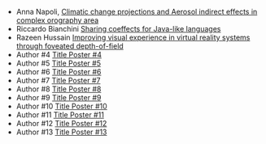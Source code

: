 <!-- ![Tux, the Linux mascot](/Images/poster_session_2160x1080.png) -->

 <!-- - Anna Napoli, [Climatic change projections and Aerosol indirect effects in complex orography area](/CSW21/Pages/poster1) -->
- Anna Napoli, [Climatic change projections and Aerosol indirect effects in complex orography area](/CSW21/Pages/poster01)
- Riccardo Bianchini [Sharing coeffects for Java-like languages](/CSW21/Pages/poster02)
- Razeen Hussain [Improving visual experience in virtual reality systems through foveated depth-of-field](/CSW21/Pages/poster03)
- Author #4 [Title Poster #4](/CSW21/Pages/poster04)
- Author #5 [Title Poster #5](/CSW21/Pages/poster05)
- Author #6 [Title Poster #6](/CSW21/Pages/poster06)
- Author #7 [Title Poster #7](/CSW21/Pages/poster07)
- Author #8 [Title Poster #8](/CSW21/Pages/poster08)
- Author #9 [Title Poster #9](/CSW21/Pages/poster09)
- Author #10 [Title Poster #10](/CSW21/Pages/poster10)
- Author #11 [Title Poster #11](/CSW21/Pages/poster11)
- Author #12 [Title Poster #12](/CSW21/Pages/poster12)
- Author #13 [Title Poster #13](/CSW21/Pages/poster13)


<!--
<script src="https://utteranc.es/client.js"
        repo="docs-dibris/CSW21"
        issue-term="poster"
        theme="github-light"
        crossorigin="anonymous"
        async>
</script>
-->

